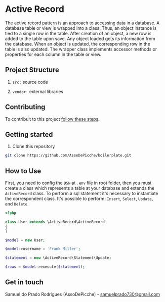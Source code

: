 # Active Record

The active record pattern is an approach to accessing data in a database. A database table or view is wrapped into a class. Thus, an object instance is tied to a single row in the table. After creation of an object, a new row is added to the table upon save. Any object loaded gets its information from the database. When an object is updated, the corresponding row in the table is also updated. The wrapper class implements accessor methods or properties for each column in the table or view.

## Project Structure

1. `src:` source code

2. `vendor:` external libraries

## Contributing

To contribuit to this project [follow these steps](./CONTRIBUTING).

## Getting started

1. Clone this repository

```bash
git clone https://github.com/AssoDePicche/boilerplate.git
```

## How to Use

First, you need to config the `DSN` at `.env` file in root folder, then you must create a class which represents a table at your database and extends the `ActiveRecord` class. To perform a sql statement it's necessary to instantiate the correspondent class. It's possible to perform: `Insert`, `Select`, `Update`, and `Delete`.

```php
<?php

class User extends \ActiveRecord\ActiveRecord
{
}

$model = new User;

$model->username = 'Frank Miller';

$statement = new \ActiveRecord\Statement\Update;

$rows = $model->execute($statement);

```

## Get in touch

Samuel do Prado Rodrigues (AssoDePicche) - samuelprado730@gmail.com
